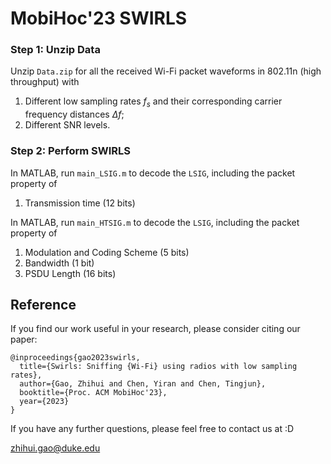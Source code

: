 # MobiHoc'23 SWIRLS

### Step 1: Unzip Data

Unzip `Data.zip` for all the received Wi-Fi packet waveforms in 802.11n (high throughput) with 

1. Different low sampling rates $f_s$ and their corresponding carrier frequency distances $\Delta f$;
2. Different SNR levels.

### Step 2: Perform SWIRLS

In MATLAB, run `main_LSIG.m` to decode the `LSIG`, including the packet property of

1. Transmission time (12 bits)

In MATLAB, run `main_HTSIG.m` to decode the `LSIG`, including the packet property of

1. Modulation and Coding Scheme (5 bits)
2. Bandwidth (1 bit)
3. PSDU Length (16 bits)


## Reference

If you find our work useful in your research, please consider citing our paper:

```console
@inproceedings{gao2023swirls,
  title={Swirls: Sniffing {Wi-Fi} using radios with low sampling rates},
  author={Gao, Zhihui and Chen, Yiran and Chen, Tingjun},
  booktitle={Proc. ACM MobiHoc'23},
  year={2023}
}
```

If you have any further questions, please feel free to contact us at :D

zhihui.gao@duke.edu
